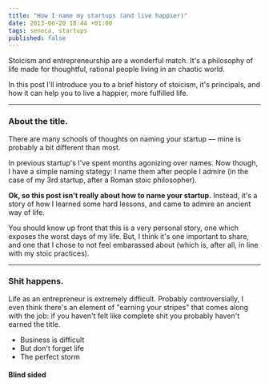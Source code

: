 ```yaml
---
title: "How I name my startups (and live happier)"
date: 2013-06-20 18:44 +01:00
tags: seneca, startups
published: false
---
```


<p class="lead">
  Stoicism and entrepreneurship are a wonderful match. It's a philosophy of life made for thoughtful, rational people living in an chaotic world.
</p>
<p class="lead">
  In this post I'll introduce you to a brief history of stoicism, it's principals, and how it can help you to live a happier, more fulfilled life.
</p>

---

<h3>About the title.</h3>

There are many schools of thoughts on naming your startup &mdash; mine is probably a bit different than most.

In previous startup's I've spent months agonizing over names. Now though, I have a simple naming stategy: I name them after people I admire (in the case of my 3rd startup, after a Roman stoic philosopher).

<strong>Ok, so this post isn't really about how to name your startup.</strong> Instead, it's a story of how I learned some hard lessons, and came to admire an ancient way of life.

You should know up front that this is a very personal story, one which exposes the worst days of my life. But, I think it's one important to share, and one that I chose to not feel embarassed about (which is, after all, in line with my stoic practices). 

---

<h3>Shit happens.</h3>

Life as an entrepreneur is extremely difficult. Probably controversially, I even think there's an element of "earning your stripes" that comes along with the job: if you haven't felt like complete shit you probably haven't earned the title.

- Business is difficult
- But don't forget life
- The perfect storm

<h4>Blind sided</h4>


